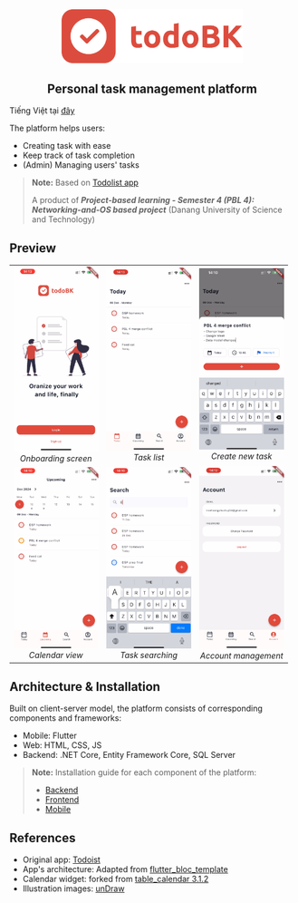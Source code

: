 <div align="center">

<img src="docs/images/full_logo.png" width="320px">

## Personal task management platform

</div>

Tiếng Việt tại [đây](README_VI.md) 

The platform helps users:

- Creating task with ease
- Keep track of task completion
- (Admin) Managing users' tasks

> **Note:**
> Based on [Todolist app](https://todoist.com/)
>
> A product of **_Project-based learning - Semester 4 (PBL 4): Networking-and-OS based project_** (Danang University of Science and Technology)

## Preview

<div align="center">
    <table>
        <tr>
            <td align="center">
                <img src="docs/images/demo/welcome.png" width="150px"><br> <i> Onboarding screen
            </td>
            <td align="center">
                <img src="docs/images/demo/home.png" width="150px"><br><i>Task list
            </td>
            <td align="center">
                <img src="docs/images/demo/new.png" width="150px"><br><i>Create new task
            </td>
        </tr>
        <tr>
            <td align="center">
                <img src="docs/images/demo/calendar.png" width="150px"><br><i>Calendar view
            </td>
            <td align="center">
                <img src="docs/images/demo/search.png" width="150px"><br><i>Task searching
            </td>
            <td align="center">
                <img src="docs/images/demo/account.png" width="150px"><br><i>Account management
            </td>
        </tr>
    </table>
</div>

## Architecture & Installation

Built on client-server model, the platform consists of corresponding components and frameworks:

- Mobile: Flutter
- Web: HTML, CSS, JS
- Backend: .NET Core, Entity Framework Core, SQL Server

> **Note:**
> Installation guide for each component of the platform:
>
> - [Backend](backend/README.md)
> - [Frontend](web/README.md)
> - [Mobile](mobile/taskmanager/README.md)

## References

- Original app: [Todoist](https://todoist.com/downloads)
- App's architecture: Adapted from [flutter_bloc_template](https://github.com/beobeodev/flutter_bloc_template)
- Calendar widget: forked from [table_calendar 3.1.2](https://pub.dev/packages/table_calendar)
- Illustration images: [unDraw](https://undraw.co/illustrations)